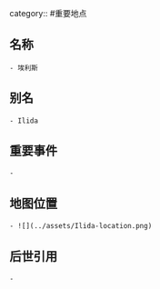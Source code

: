 category:: #重要地点
## 名称
	- 埃利斯
## 别名
	- Ilida
## 重要事件
	-
## 地图位置
	- ![](../assets/Ilida-location.png)
## 后世引用
	-

